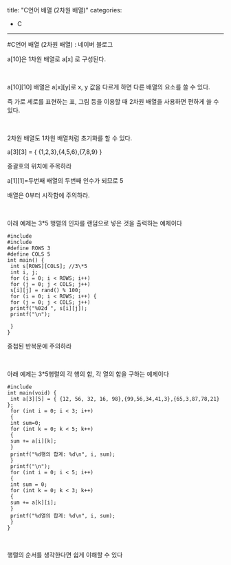 title: "C언어 배열 (2차원 배열)"
categories:
 - C
---
#C언어 배열 (2차원 배열) : 네이버 블로그







a[10]은 1차원 배열로 a[x] 로 구성된다.

​

a[10][10] 배열은 a[x][y]로 x, y 값을 다르게 하면 다른 배열의 요소를 쓸 수 있다.

즉 가로 세로를 표현하는 표, 그림 등을 이용할 때 2차원 배열을 사용하면 편하게 쓸 수 있다.

​

2차원 배열도 1차원 배열처럼 초기화를 할 수 있다.

a[3][3] = { {1,2,3},{4,5,6},{7,8,9} }

중괄호의 위치에 주목하라 

a[1][1]=두번째 배열의 두번째 인수가 되므로 5

배열은 0부터 시작함에 주의하라.

​

아래 예제는 3\*5 행렬의 인자를 랜덤으로 넣은 것을 출력하는 예제이다




 




```
#include
#include
#define ROWS 3
#define COLS 5
int main() {
 int s[ROWS][COLS]; //3\*5
 int i, j;
 for (i = 0; i < ROWS; i++)
 for (j = 0; j < COLS; j++)
 s[i][j] = rand() % 100;
 for (i = 0; i < ROWS; i++) {
 for (j = 0; j < COLS; j++)
 printf("%02d ", s[i][j]);
 printf("\n");

 }
}
```





 


중첩된 반복문에 주의하라

​

아래 예제는 3\*5행렬의 각 행의 합, 각 열의 합을 구하는 예제이다




 




```
#include
int main(void) {
 int a[3][5] = { {12, 56, 32, 16, 98},{99,56,34,41,3},{65,3,87,78,21} };
 for (int i = 0; i < 3; i++)
 {
 int sum=0;
 for (int k = 0; k < 5; k++)
 {
 sum += a[i][k];
 }
 printf("%d행의 합계: %d\n", i, sum);
 }
 printf("\n");
 for (int i = 0; i < 5; i++)
 {
 int sum = 0;
 for (int k = 0; k < 3; k++)
 {
 sum += a[k][i];
 }
 printf("%d열의 합계: %d\n", i, sum);
 }
}
```





 


​

행렬의 순서를 생각한다면 쉽게 이해할 수 있다

​